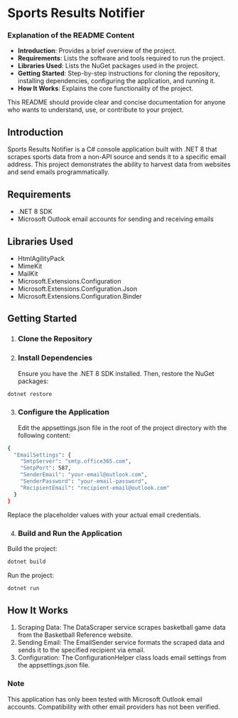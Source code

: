 ﻿# Sports Results Notifier


### Explanation of the README Content

- **Introduction**: Provides a brief overview of the project.
- **Requirements**: Lists the software and tools required to run the project.
- **Libraries Used**: Lists the NuGet packages used in the project.
- **Getting Started**: Step-by-step instructions for cloning the repository, installing dependencies, configuring the application, and running it.
- **How It Works**: Explains the core functionality of the project.

This README should provide clear and concise documentation for anyone who wants to understand, use, or contribute to your project.


## Introduction

Sports Results Notifier is a C# console application built with .NET 8 that scrapes sports data from a non-API source and sends it to a specific email address. This project demonstrates the ability to harvest data from websites and send emails programmatically.

## Requirements

- .NET 8 SDK
- Microsoft Outlook email accounts for sending and receiving emails

## Libraries Used

- HtmlAgilityPack
- MimeKit
- MailKit
- Microsoft.Extensions.Configuration
- Microsoft.Extensions.Configuration.Json
- Microsoft.Extensions.Configuration.Binder

## Getting Started

1. ### Clone the Repository
2. ### Install Dependencies
   Ensure you have the .NET 8 SDK installed. Then, restore the NuGet packages:

```bash 
dotnet restore 
```

3. ### Configure the Application
   Edit the appsettings.json file in the root of the project directory with the following content:

```bash
{
  "EmailSettings": {
    "SmtpServer": "smtp.office365.com",
    "SmtpPort": 587,
    "SenderEmail": "your-email@outlook.com",
    "SenderPassword": "your-email-password",
    "RecipientEmail": "recipient-email@outlook.com"
  }
}
```
Replace the placeholder values with your actual email credentials.

4. ### Build and Run the Application

Build the project:

```bash
dotnet build
```

Run the project:

```bash
dotnet run
```

## How It Works

1. Scraping Data: The DataScraper service scrapes basketball game data from the Basketball Reference website.
2. Sending Email: The EmailSender service formats the scraped data and sends it to the specified recipient via email.
3. Configuration: The ConfigurationHelper class loads email settings from the appsettings.json file.

### Note
This application has only been tested with Microsoft Outlook email accounts. Compatibility with other email providers has not been verified.
